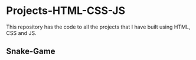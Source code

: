 # Projects-HTML-CSS-JS
This repository has the code to all the projects that I have built using HTML, CSS and JS.

<h2>Snake-Game</h2>
